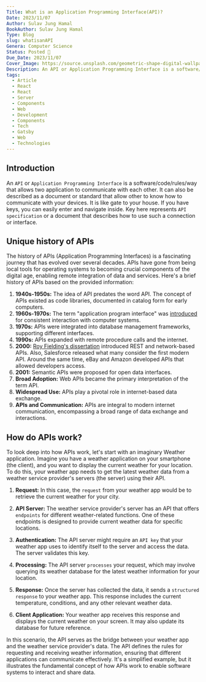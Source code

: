 ```yaml
---
Title: What is an Application Programming Interface(API)?
Date: 2023/11/07
Author: Sulav Jung Hamal
BookAuthor: Sulav Jung Hamal
Type: Blog
slug: whatisanAPI
Genera: Computer Science
Status: Posted 🔗
Due_Date: 2023/11/07
Cover_Image: https://source.unsplash.com/geometric-shape-digital-wallpaper-oyXis2kALVg/
Description: An API or Application Programming Interface is a software/code/rules/way that allows two application to communicate with each other. It can also be described as a document or standard that allow other to know how to communicate with your devices. It is like gate to your house. If you have keys, you can easily enter and navigate inside. Key here represents API specification or a document that describes how to use such a connection or interface.
tags:
  - Article
  - React
  - React
  - Server
  - Components
  - Web
  - Development
  - Components
  - Tech
  - Gatsby
  - Web
  - Technologies
---
```


## Introduction
An `API` or `Application Programming Interface` is a software/code/rules/way that allows two application to communicate with each other. It can also be described as a document or standard that allow other to know how to communicate with your devices. It is like gate to your house. If you have keys, you can easily enter and navigate inside. Key here represents `API specification` or a document that describes how to use such a connection or interface. 
## Unique history of APIs
The history of APIs (Application Programming Interfaces) is a fascinating journey that has evolved over several decades. APIs have gone from being local tools for operating systems to becoming crucial components of the digital age, enabling remote integration of data and services. Here's a brief history of APIs based on the provided information:
1. **1940s-1950s:** The idea of API predates the word API. The concept of APIs existed as code libraries, documented in catalog form for early computers.
2. **1960s-1970s:** The term "application program interface" was [introduced](https://www.computer.org/csdl/proceedings-article/afips/1968/50720533/12OmNyRPgFZ) for consistent interaction with computer systems.
3. **1970s:** APIs were integrated into database management frameworks, supporting different interfaces.
4. **1990s:** APIs expanded with remote procedure calls and the internet.
5. **2000:** [Roy Fielding's dissertation](https://ics.uci.edu/~fielding/pubs/dissertation/top.htm) introduced REST and network-based APIs. Also, Salesforce released what many consider the first modern API. Around the same time, eBay and Amazon developed APIs that allowed developers access. 
6. **2001:** Semantic APIs were proposed for open data interfaces.
7. **Broad Adoption:** Web APIs became the primary interpretation of the term API.
8. **Widespread Use:** APIs play a pivotal role in internet-based data exchange.
9. **APIs and Communication:** APIs are integral to modern internet communication, encompassing a broad range of data exchange and interactions.

## How do APIs work? 
To look deep into how APIs work, let's start with an imaginary Weather application. Imagine you have a weather application on your smartphone (the client), and you want to display the current weather for your location. To do this, your weather app needs to get the latest weather data from a weather service provider's servers (the server) using their API.

1. **Request:** In this case, the `request` from your weather app would be to retrieve the current weather for your city.
    
2. **API Server:** The weather service provider's server has an API that offers `endpoints` for different weather-related functions. One of these endpoints is designed to provide current weather data for specific locations.
    
3. **Authentication:** The API server might require an `API key` that your weather app uses to identify itself to the server and access the data. The server validates this key.
    
4. **Processing:** The API server `processes` your request, which may involve querying its weather database for the latest weather information for your location.
    
5. **Response:** Once the server has collected the data, it sends a `structured response` to your weather app. This response includes the current temperature, conditions, and any other relevant weather data.
    
6. **Client Application:** Your weather app receives this response and displays the current weather on your screen. It may also update its database for future reference.
    

In this scenario, the API serves as the bridge between your weather app and the weather service provider's data. The API defines the rules for requesting and receiving weather information, ensuring that different applications can communicate effectively. It's a simplified example, but it illustrates the fundamental concept of how APIs work to enable software systems to interact and share data.